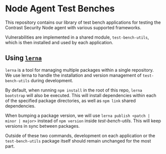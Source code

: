 # Node Agent Test Benches
This repository contains our library of test bench applications for testing the
Contrast Security Node agent with various supported frameworks.

Vulnerabilities are implemented in a shared module, `test-bench-utils`, which is
then installed and used by each application.

## Using [`lerna`](https://lerna.js.org)
`lerna` is a tool for managing multiple packages within a single repository. We
use lerna to handle the installation and version management of
`test-bench-utils` during development.

By default, when running `npm install` in the root of this repo,
`lerna bootstrap` will also be executed. This will install dependencies within
each of the specified package directories, as well as `npm link` shared
dependencies.

When bumping a package version, we will use `lerna publish <patch | minor | major>` instead of
`npm version` inside _test-bench-utils_. This will keep versions in sync between
packages.

Outside of these two commands, development on each application or the
`test-bench-utils` package itself should remain unchanged for the most part.
